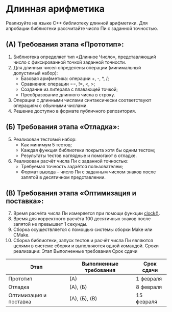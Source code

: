 # Длинная арифметика

Реализуйте на языке C++ библиотеку длинной арифметики.
Для апробации библиотеки рассчитайте число Пи с заданной точностью.

## (А) Требования этапа «Прототип»:

1. Библиотека определяет тип «Длинное Число», представляющий число с
фиксированной точкой заданной точности.
2. Для длинных чисел определены операции (минимальный допустимый набор):
    - Базовая арифметика: операции +, -, *, /;
    - Сравнения: операции ==, !=, <, >;
    - Создание из литерала с плавающей точкой;
    - Преобразование длинного числа в строку.
3. Операции с длинными числами синтаксически соответствуют операциям с
обычными числами.
4. Решение доступно в формате публичного репозитория.
## (Б) Требования этапа «Отладка»:
5. Реализован тестовый набор:
    - Как минимум 5 тестов;
    - Каждая функция библиотеки покрыта хотя бы одним тестом;
    - Результаты тестов наглядные и помогают в отладке.
6. Реализован расчёт числа Пи с заданной точностью:
    - Требуемая точность задаётся пользователем;
    - Формат вывода – число Пи с заданным числом знаков после запятой
в десятичном представлении.
## (В) Требования этапа «Оптимизация и поставка»:
7. Время расчёта числа Пи измеряется при помощи функции [clock()](https://en.cppreference.com/w/cpp/chrono/c/clock).
8. Время для корректного расчёта 100 десятичных знаков после запятой
не превышает 1 секунды.
9. Сборка осуществляется с помощью системы сборки Make или CMake.
10. Сборка библиотеки, запуск тестов и расчёт числа Пи являются целями
в системе сборки и выполняются одной командой.
Сроки реализации:
Этап Выполненные требования Срок сдачи

| Этап | Выполненные требования | Срок сдачи |
|------|-------------------------|------------|
| Прототип | (A) | 1 февраля |
| Отладка | (A), (Б) | 8 февраля |
| Оптимизация и поставка | (A), (Б), (В) | 15 февраля |
